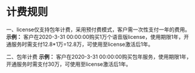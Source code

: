 # 计费规则

一、license仅支持包年计费，采用预付费模式，客户需一次性支付一年的费用。  
**示例：** 客户在2020-3-31 00:00:00购买1万个语音版license，使用期限1年，开通服务时需支付12.8\*1万=12.8万，可使用至license激活后1年。

二、包年计费
**示例：** 客户在2020-3-31 00:00:00购买包年服务，使用期限1年，开通服务时需支付30万，可使用至license激活后1年。
